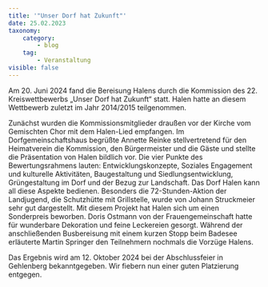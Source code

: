 ```yaml
---
title: '"Unser Dorf hat Zukunft"'
date: 25.02.2023
taxonomy:
    category:
        - blog
    tag:
        - Veranstaltung
visible: false
---
```


Am 20. Juni 2024 fand die Bereisung Halens durch die Kommission des 22. Kreiswettbewerbs „Unser Dorf hat Zukunft“ statt. Halen hatte an diesem Wettbewerb zuletzt im Jahr 2014/2015 teilgenommen.

Zunächst wurden die Kommissionsmitglieder draußen vor der Kirche vom Gemischten Chor mit dem Halen-Lied empfangen. Im Dorfgemeinschaftshaus begrüßte Annette Reinke stellvertretend für den Heimatverein die Kommission, den Bürgermeister und die Gäste und stellte die Präsentation von Halen bildlich vor. Die vier Punkte des Bewertungsrahmens lauten: Entwicklungskonzepte, Soziales Engagement und kulturelle Aktivitäten, Baugestaltung und Siedlungsentwicklung, Grüngestaltung im Dorf und der Bezug zur Landschaft. Das Dorf Halen kann all diese Aspekte bedienen. Besonders die 72-Stunden-Aktion der Landjugend, die Schutzhütte mit Grillstelle, wurde von Johann Struckmeier sehr gut dargestellt. Mit diesem Projekt hat Halen sich um einen Sonderpreis beworben. Doris Ostmann von der Frauengemeinschaft hatte für wunderbare Dekoration und feine Leckereien gesorgt. Während der anschließenden Busbereisung mit einem kurzen Stopp beim Badesee erläuterte Martin Springer den Teilnehmern nochmals die Vorzüge Halens.

Das Ergebnis wird am 12. Oktober 2024 bei der Abschlussfeier in Gehlenberg bekanntgegeben. Wir fiebern nun einer guten Platzierung entgegen.
